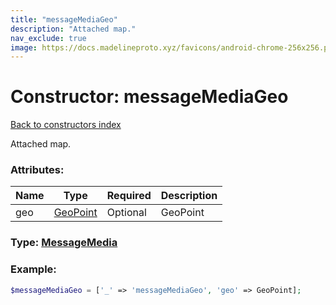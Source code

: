 ```yaml
---
title: "messageMediaGeo"
description: "Attached map."
nav_exclude: true
image: https://docs.madelineproto.xyz/favicons/android-chrome-256x256.png
---
```

# Constructor: messageMediaGeo  
[Back to constructors index](/API_docs/constructors/index.html)



Attached map.

### Attributes:

| Name     |    Type       | Required | Description |
|----------|---------------|----------|-------------|
|geo|[GeoPoint](/API_docs/types/GeoPoint.html) | Optional|GeoPoint|



### Type: [MessageMedia](/API_docs/types/MessageMedia.html)


### Example:

```php
$messageMediaGeo = ['_' => 'messageMediaGeo', 'geo' => GeoPoint];
```  
